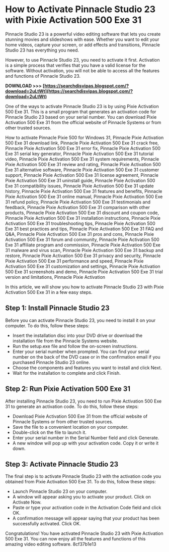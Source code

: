 # How to Activate Pinnacle Studio 23 with Pixie Activation 500 Exe 31
 
Pinnacle Studio 23 is a powerful video editing software that lets you create stunning movies and slideshows with ease. Whether you want to edit your home videos, capture your screen, or add effects and transitions, Pinnacle Studio 23 has everything you need.
 
However, to use Pinnacle Studio 23, you need to activate it first. Activation is a simple process that verifies that you have a valid license for the software. Without activation, you will not be able to access all the features and functions of Pinnacle Studio 23.
 
**DOWNLOAD >>> [https://searchdisvipas.blogspot.com/?download=2uLtWt](https://searchdisvipas.blogspot.com/?download=2uLtWt)**


 
One of the ways to activate Pinnacle Studio 23 is by using Pixie Activation 500 Exe 31. This is a small program that generates an activation code for Pinnacle Studio 23 based on your serial number. You can download Pixie Activation 500 Exe 31 from the official website of Pinnacle Systems or from other trusted sources.
 
How to activate Pinnacle Pixie 500 for Windows 31,  Pinnacle Pixie Activation 500 Exe 31 download link,  Pinnacle Pixie Activation 500 Exe 31 crack free,  Pinnacle Pixie Activation 500 Exe 31 error fix,  Pinnacle Pixie Activation 500 Exe 31 serial key generator,  Pinnacle Pixie Activation 500 Exe 31 tutorial video,  Pinnacle Pixie Activation 500 Exe 31 system requirements,  Pinnacle Pixie Activation 500 Exe 31 review and rating,  Pinnacle Pixie Activation 500 Exe 31 alternative software,  Pinnacle Pixie Activation 500 Exe 31 customer support,  Pinnacle Pixie Activation 500 Exe 31 license agreement,  Pinnacle Pixie Activation 500 Exe 31 uninstall guide,  Pinnacle Pixie Activation 500 Exe 31 compatibility issues,  Pinnacle Pixie Activation 500 Exe 31 update history,  Pinnacle Pixie Activation 500 Exe 31 features and benefits,  Pinnacle Pixie Activation 500 Exe 31 online manual,  Pinnacle Pixie Activation 500 Exe 31 refund policy,  Pinnacle Pixie Activation 500 Exe 31 testimonials and feedback,  Pinnacle Pixie Activation 500 Exe 31 comparison with other products,  Pinnacle Pixie Activation 500 Exe 31 discount and coupon code,  Pinnacle Pixie Activation 500 Exe 31 installation instructions,  Pinnacle Pixie Activation 500 Exe 31 troubleshooting tips,  Pinnacle Pixie Activation 500 Exe 31 best practices and tips,  Pinnacle Pixie Activation 500 Exe 31 FAQ and Q&A,  Pinnacle Pixie Activation 500 Exe 31 pros and cons,  Pinnacle Pixie Activation 500 Exe 31 forum and community,  Pinnacle Pixie Activation 500 Exe 31 affiliate program and commission,  Pinnacle Pixie Activation 500 Exe 31 malware and virus scan,  Pinnacle Pixie Activation 500 Exe 31 backup and restore,  Pinnacle Pixie Activation 500 Exe 31 privacy and security,  Pinnacle Pixie Activation 500 Exe 31 performance and speed,  Pinnacle Pixie Activation 500 Exe 31 customization and settings,  Pinnacle Pixie Activation 500 Exe 31 screenshots and demo,  Pinnacle Pixie Activation 500 Exe 31 trial version and limitations,  Pinnacle Pixie Activation
 
In this article, we will show you how to activate Pinnacle Studio 23 with Pixie Activation 500 Exe 31 in a few easy steps.
 
## Step 1: Install Pinnacle Studio 23
 
Before you can activate Pinnacle Studio 23, you need to install it on your computer. To do this, follow these steps:
 
- Insert the installation disc into your DVD drive or download the installation file from the Pinnacle Systems website.
- Run the setup.exe file and follow the on-screen instructions.
- Enter your serial number when prompted. You can find your serial number on the back of the DVD case or in the confirmation email if you purchased Pinnacle Studio 23 online.
- Choose the components and features you want to install and click Next.
- Wait for the installation to complete and click Finish.

## Step 2: Run Pixie Activation 500 Exe 31
 
After installing Pinnacle Studio 23, you need to run Pixie Activation 500 Exe 31 to generate an activation code. To do this, follow these steps:

- Download Pixie Activation 500 Exe 31 from the official website of Pinnacle Systems or from other trusted sources.
- Save the file to a convenient location on your computer.
- Double-click on the file to launch it.
- Enter your serial number in the Serial Number field and click Generate.
- A new window will pop up with your activation code. Copy it or write it down.

## Step 3: Activate Pinnacle Studio 23
 
The final step is to activate Pinnacle Studio 23 with the activation code you obtained from Pixie Activation 500 Exe 31. To do this, follow these steps:

- Launch Pinnacle Studio 23 on your computer.
- A window will appear asking you to activate your product. Click on Activate Now.
- Paste or type your activation code in the Activation Code field and click OK.
- A confirmation message will appear saying that your product has been successfully activated. Click OK.

Congratulations! You have activated Pinnacle Studio 23 with Pixie Activation 500 Exe 31. You can now enjoy all the features and functions of this amazing video editing software.
 8cf37b1e13
 
